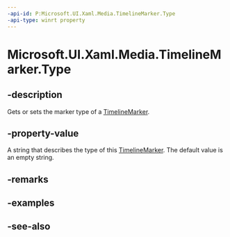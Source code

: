 ```yaml
---
-api-id: P:Microsoft.UI.Xaml.Media.TimelineMarker.Type
-api-type: winrt property
---
```


<!-- Property syntax
public string Type { get;  set; }
-->

# Microsoft.UI.Xaml.Media.TimelineMarker.Type

## -description
Gets or sets the marker type of a [TimelineMarker](timelinemarker.md).

## -property-value
A string that describes the type of this [TimelineMarker](timelinemarker.md). The default value is an empty string.

## -remarks

## -examples

## -see-also
